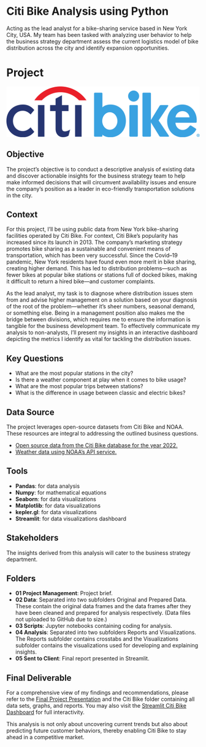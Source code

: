 # Citi Bike Analysis using Python
Acting as the lead analyst for a bike-sharing service based in New York City, USA. My team has been tasked with analyzing user behavior to help the business strategy department assess the current logistics model of bike distribution across the city and identify expansion opportunities.
# Project
![Citi Bike logo](https://github.com/katiedallarosa/CitiBike/blob/main/citi_bike_logo.png)
## Objective
The project’s objective is to conduct a descriptive analysis of existing data and discover actionable insights for the business strategy team to help make informed decisions that will circumvent availability issues and ensure the company’s position as a leader in eco-friendly transportation solutions in the city.
## Context
For this project, I’ll be using public data from New York bike-sharing facilities operated by Citi Bike. For context, Citi Bike’s popularity has increased since its launch in 2013. The company’s marketing strategy promotes bike sharing as a sustainable and convenient means of transportation, which has been very successful. Since the Covid–19 pandemic, New York residents have found even more merit in bike sharing, creating higher demand. This has led to distribution problems—such as fewer bikes at popular bike stations or stations full of docked bikes, making it difficult to return a hired bike—and customer complaints. 

As the lead analyst, my task is to diagnose where distribution issues stem from and advise higher management on a solution based on your diagnosis of the root of the problem—whether it’s sheer numbers, seasonal demand, or something else. Being in a management position also makes me the bridge between divisions, which requires me to ensure the information is tangible for the business development team. To effectively communicate my analysis to non-analysts, I’ll present my insights in an interactive dashboard depicting the metrics I identify as vital for tackling the distribution issues.
## Key Questions
- What are the most popular stations in the city?
- Is there a weather component at play when it comes to bike usage?
- What are the most popular trips between stations?
- What is the difference in usage between classic and electric bikes?
## Data Source
The project leverages open-source datasets from Citi Bike and NOAA. These resources are integral to addressing the outlined business questions.
- [Open source data from the Citi Bike database for the year 2022.](https://s3.amazonaws.com/tripdata/index.html)
- [Weather data using NOAA’s API service.](https://www.noaa.gov/)
## Tools
- **Pandas**: for data analysis
- **Numpy**: for mathematical equations
- **Seaborn**: for data visualizations
- **Matplotlib**: for data visualizations
- **kepler.gl**: for data visualizations
- **Streamlit**: for data visualizations dashboard
## Stakeholders
The insights derived from this analysis will cater to the business strategy department. 
## Folders
- **01 Project Management**: Project brief.
- **02 Data**: Separated into two subfolders Original and Prepared Data. These contain the original data frames and the data frames after they have been cleaned and prepared for analysis respectively. (Data files not uploaded to GitHub due to size.)
- **03 Scripts**: Jupyter notebooks containing coding for analysis.
- **04 Analysis**: Separated into two subfolders Reports and Visualizations. The Reports subfolder contains crosstabs and the Visualizations subfolder contains the visualizations used for developing and explaining insights.
- **05 Sent to Client**: Final report presented in Streamlit.
## Final Deliverable
For a comprehensive view of my findings and recommendations, please refer to the [Final Project Presentation](https://drive.google.com/file/d/1j7qqMRvDaJZ73--50tT2G0-Kn_9CxN6A/view?usp=sharing) and the Citi Bike folder containing all data sets, graphs, and reports. You may also visit the [Streamlit Citi Bike Dashboard](https://citibike-kdallarosa.streamlit.app/) for full interactivity. 

This analysis is not only about uncovering current trends but also about predicting future customer behaviors, thereby enabling Citi Bike to stay ahead in a competitive market.